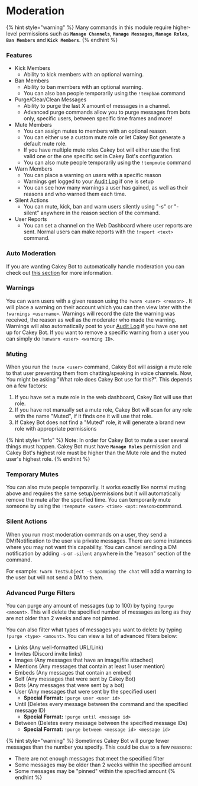 # Moderation

{% hint style="warning" %}
Many commands in this module require higher-level permissions such as **`Manage Channels`**, **`Manage Messages`**, **`Manage Roles`**, **`Ban Members`** and **`Kick Members`**.
{% endhint %}

### Features

* Kick Members
  * Ability to kick members with an optional warning.
* Ban Members
  * Ability to ban members with an optional warning.
  * You can also ban people temporarily using the `!tempban` command
* Purge/Clear/Clean Messages
  * Ability to purge the last X amount of messages in a channel.
  * Advanced purge commands allow you to purge messages from bots only, specific users, between specific time frames and more!
* Mute Members
  * You can assign mutes to members with an optional reason.
  * You can either use a custom mute role or let Cakey Bot generate a default mute role.
  * If you have multiple mute roles Cakey bot will either use the first valid one or the one specific set in Cakey Bot's configuration.
  * You can also mute people temporarily using the `!tempmute` command
* Warn Members
  * You can place a warning on users with a specific reason
  * Warnings get logged to your [Audit Log](audit-log.md) if one is setup
  * You can see how many warnings a user has gained, as well as their reasons and who warned them each time.
* Silent Actions
  * You can mute, kick, ban and warn users silently using "-s" or "-silent" anywhere in the reason section of the command.
* User Reports
  * You can set a channel on the Web Dashboard where user reports are sent. Normal users can make reports with the `!report <text>` command.

### Auto Moderation

If you are wanting Cakey Bot to automatically handle moderation you can check out [this section](auto-moderation.md) for more information.

### Warnings

You can warn users with a given reason using the `!warn <user> <reason>` . It will place a warning on their account which you can then view later with the `!warnings <username>`. Warnings will record the date the warning was received, the reason as well as the moderator who made the warning. Warnings will also automatically post to your [Audit Log](audit-log.md) if you have one set up for Cakey Bot. If you want to remove a specific warning from a user you can simply do `!unwarn <user> <warning ID>`.

### Muting

When you run the `!mute <user>` command, Cakey Bot will assign a mute role to that user preventing them from chatting/speaking in voice channels. Now, You might be asking "What role does Cakey Bot use for this?". This depends on a few factors:

1. If you have set a mute role in the web dashboard, Cakey Bot will use that role.
2. If you have not manually set a mute role, Cakey Bot will scan for any role with the name "Muted", if it finds one it will use that role.
3. If Cakey Bot does not find a "Muted" role, it will generate a brand new role with appropriate permissions

{% hint style="info" %}
Note: In order for Cakey Bot to mute a user several things must happen. Cakey Bot must have **`Manage Roles`** permission and Cakey Bot's highest role must be higher than the Mute role and the muted user's highest role.
{% endhint %}

### Temporary Mutes

You can also mute people temporarily. It works exactly like normal muting above and requires the same setup/permissions but it will automatically remove the mute after the specified time. You can temporarily mute someone by using the `!tempmute <user> <time> <opt:reason>`command.

### Silent Actions

When you run most moderation commands on a user, they send a DM/Notification to the user via private messages. There are some instances where you may not want this capability. You can cancel sending a DM notification by adding `-s` or `-silent` anywhere in the "reason" section of the command.

For example: `!warn TestSubject -s Spamming the chat` will add a warning to the user but will not send a DM to them.

### Advanced Purge Filters

You can purge any amount of messages \(up to 100\) by typing `!purge <amount>`. This will delete the specified number of messages as long as they are not older than 2 weeks and are not pinned. 

You can also filter what types of messages you want to delete by typing `!purge <type> <amount>`. You can view a list of advanced filters below:

* Links \(Any well-formatted URL/Link\)
* Invites \(Discord invite links\)
* Images \(Any messages that have an image/file attached\)
* Mentions \(Any messages that contain at least 1 user mention\)
* Embeds \(Any messages that contain an embed\)
* Self \(Any messages that were sent by Cakey Bot\)
* Bots \(Any messages that were sent by a bot\)
* User \(Any messages that were sent by the specified user\)
  * **Special Format:** `!purge user <user id>`
* Until \(Deletes every message between the command and the specified message ID\)
  * **Special Format:** `!purge until <message id>`
* Between \(Deletes every message between the specified message IDs\)
  * **Special Format:** `!purge between <message id> <message id>`

{% hint style="warning" %}
Sometimes Cakey Bot will purge fewer messages than the number you specify. This could be due to a few reasons:

* There are not enough messages that meet the specified filter
* Some messages may be older than 2 weeks within the specified amount
* Some messages may be "pinned" within the specified amount
{% endhint %}

